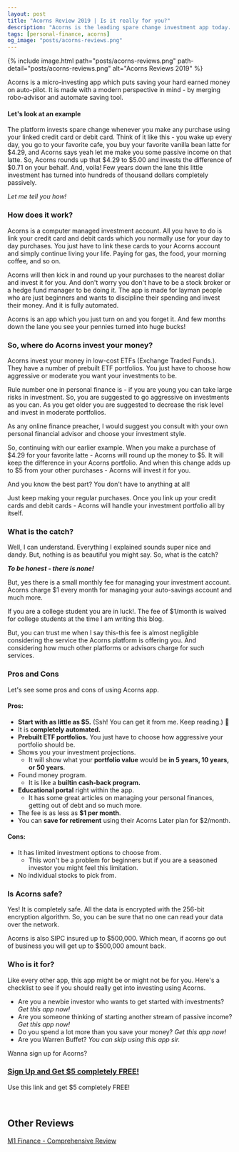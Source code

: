 ```yaml
---
layout: post
title: "Acorns Review 2019 | Is it really for you?"
description: "Acorns is the leading spare change investment app today. Perfect online platform for beginners to start investing at low fees."
tags: [personal-finance, acorns]
og_image: "posts/acorns-reviews.png"
---
```


{% include image.html path="posts/acorns-reviews.png" path-detail="posts/acorns-reviews.png" alt="Acorns Reviews 2019" %}

Acorns is a micro-investing app which puts saving your hard earned money on auto-pilot. It is made with a modern perspective in mind - by merging robo-advisor and automate saving tool.

#### Let's look at an example

The platform invests spare change whenever you make any purchase using your linked credit card or debit card. Think of it like this - you wake up every day, you go to your favorite cafe, you buy your favorite vanilla bean latte for $4.29, and Acorns says yeah let me make you some passive income on that latte. So, Acorns rounds up that $4.29 to $5.00 and invests the difference of $0.71 on your behalf. And, voila! Few years down the lane this little investment has turned into hundreds of thousand dollars completely passively.

_Let me tell you how!_

### How does it work?

Acorns is a computer managed investment account. All you have to do is link your credit card and debit cards which you normally use for your day to day purchases. You just have to link these cards to your Acorns account and simply continue living your life. Paying for gas, the food, your morning coffee, and so on.

Acorns will then kick in and round up your purchases to the nearest dollar and invest it for you. And don't worry you don't have to be a stock broker or a hedge fund manager to be doing it. The app is made for layman people who are just beginners and wants to discipline their spending and invest their money. And it is fully automated.

Acorns is an app which you just turn on and you forget it. And few months down the lane you see your pennies turned into huge bucks!

### So, where do Acorns invest your money?

Acorns invest your money in low-cost ETFs (Exchange Traded Funds.). They have a number of prebuilt ETF portfolios. You just have to choose how aggressive or moderate you want your investments to be.

Rule number one in personal finance is - if you are young you can take large risks in investment. So, you are suggested to go aggressive on investments as you can. As you get older you are suggested to decrease the risk level and invest in moderate portfolios.

As any online finance preacher, I would suggest you consult with your own personal financial advisor and choose your investment style.

So, continuing with our earlier example. When you make a purchase of $4.29 for your favorite latte - Acorns will round up the money to $5. It will keep the difference in your Acorns portfolio. And when this change adds up to \$5 from your other purchases - Acorns will invest it for you.

And you know the best part? You don't have to anything at all!

Just keep making your regular purchases. Once you link up your credit cards and debit cards - Acorns will handle your investment portfolio all by itself.

### What is the catch?

Well, I can understand. Everything I explained sounds super nice and dandy. But, nothing is as beautiful you might say. So, what is the catch?

**_To be honest - there is none!_**

But, yes there is a small monthly fee for managing your investment account. Acorns charge \$1 every month for managing your auto-savings account and much more.

If you are a college student you are in luck!. The fee of \$1/month is waived for college students at the time I am writing this blog.

But, you can trust me when I say this-this fee is almost negligible considering the service the Acorns platform is offering you. And considering how much other platforms or advisors charge for such services.

### Pros and Cons

Let's see some pros and cons of using Acorns app.

#### Pros:

- **Start with as little as \$5.** (Ssh! You can get it from me. Keep reading.) 📖
- It is **completely automated.**
- **Prebuilt ETF portfolios.** You just have to choose how aggressive your portfolio should be.
- Shows you your investment projections.
  - It will show what your **portfolio value** would be **in 5 years, 10 years, or 50 years**.
- Found money program.
  - It is like a **builtin cash-back program.**
- **Educational portal** right within the app.
  - It has some great articles on managing your personal finances, getting out of debt and so much more.
- The fee is as less as **\$1 per month**.
- You can **save for retirement** using their Acorns Later plan for \$2/month.

#### Cons:

- It has limited investment options to choose from.
  - This won't be a problem for beginners but if you are a seasoned investor you might feel this limitation.
- No individual stocks to pick from.

### Is Acorns safe?

Yes! It is completely safe. All the data is encrypted with the 256-bit encryption algorithm. So, you can be sure that no one can read your data over the network.

Acorns is also SIPC insured up to $500,000. Which mean, if acorns go out of business you will get up to $500,000 amount back.

### Who is it for?

Like every other app, this app might be or might not be for you. Here's a checklist to see if you should really get into investing using Acorns.

- Are you a newbie investor who wants to get started with investments? _Get this app now!_
- Are you someone thinking of starting another stream of passive income? _Get this app now!_
- Do you spend a lot more than you save your money? _Get this app now!_
- Are you Warren Buffet? _You can skip using this app sir._

Wanna sign up for Acorns?

### [Sign Up and Get \$5 completely FREE!](http://bit.ly/acornFree)

Use this link and get \$5 completely FREE!

<br/>

## Other Reviews

[M1 Finance - Comprehensive Review](http://ngninja.com/posts/m1-finance-review-2019)
